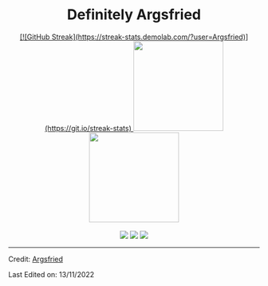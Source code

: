 <h1 align="center">Definitely Argsfried</h1>
<div align="center">
  <a href="https://github.com/Argsfried">
    [![GitHub Streak](https://streak-stats.demolab.com/?user=Argsfried)](https://git.io/streak-stats)
  <img height="180em" src="https://github-readme-stats.vercel.app/api?username=Argsfried&show_icons=true&theme=dark&include_all_commits=true&count_private=true"/>
  <img height="180em" src="https://github-readme-stats.vercel.app/api/top-langs/?username=Argsfried&layout=compact&langs_count=7&theme=dark"/>
</div>
<br>
<div align ="center"> 
  <a href="https://www.instagram.com/Argsfriedd" target="_blank"><img src="https://img.shields.io/badge/-Instagram-%23333?style=for-the-badge&logo=instagram&logoColor=white" target="_blank"></a>
 <a href="https://www.facebook.com/Argsfried" target="_blank"><img src="https://img.shields.io/badge/Facebook-%23333?style=for-the-badge&logo=facebook&logoColor=white" target="_blank"></a> 
  <a href = "mailto:angelo.magtoto.2001@gmail.com"><img src="https://img.shields.io/badge/-Gmail-%23333?style=for-the-badge&logo=gmail&logoColor=white" target="_blank"></a>
</div>

-----
Credit: [Argsfried](https://github.com/Argsfried)

Last Edited on: 13/11/2022

<!--
**Argsfried/Argsfried** is a ✨ _special_ ✨ repository because its `README.md` (this file) appears on your GitHub profile.

Here are some ideas to get you started:

- 🔭 I’m currently working on ...
- 🌱 I’m currently learning ...
- 👯 I’m looking to collaborate on ...
- 🤔 I’m looking for help with ...
- 💬 Ask me about ...
- 📫 How to reach me: ...
- 😄 Pronouns: ...
- ⚡ Fun fact: ...
-->
